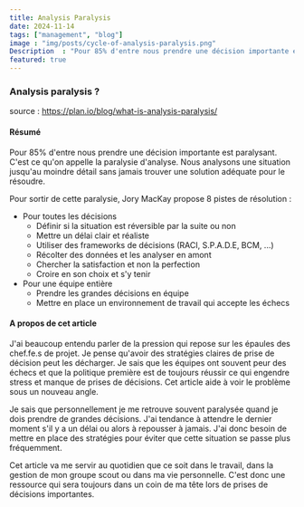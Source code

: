 ```yaml
---
title: Analysis Paralysis
date: 2024-11-14
tags: ["management", "blog"]
image : "img/posts/cycle-of-analysis-paralysis.png"
Description  : "Pour 85% d'entre nous prendre une décision importante est paralysant. C'est ce qu'on appelle la paralysie d'analyse..."
featured: true
---
```


### Analysis paralysis ?
source : https://plan.io/blog/what-is-analysis-paralysis/ 
#### Résumé
Pour 85% d'entre nous prendre une décision importante est paralysant. C'est ce qu'on appelle la paralysie d'analyse. Nous analysons une situation jusqu'au moindre détail sans jamais trouver une solution adéquate pour le résoudre.

Pour sortir de cette paralysie, Jory MacKay propose 8 pistes de résolution :
- Pour toutes les décisions
	- Définir si la situation est réversible par la suite ou non
	- Mettre un délai clair et réaliste
	- Utiliser des frameworks de décisions (RACI, S.P.A.D.E, BCM, ...)
	- Récolter des données et les analyser en amont
	- Chercher la satisfaction et non la perfection
	- Croire en son choix et s'y tenir
- Pour une équipe entière
	- Prendre les grandes décisions en équipe
	- Mettre en place un environnement de travail qui accepte les échecs
#### A propos de cet article
J'ai beaucoup entendu parler de la pression qui repose sur les épaules des chef.fe.s de projet. Je pense qu'avoir des stratégies claires de prise de décision peut les décharger. Je sais que les équipes ont souvent peur des échecs et que la politique première est de toujours réussir ce qui engendre stress et manque de prises de décisions. Cet article aide à voir le problème sous un nouveau angle.

Je sais que personnellement je me retrouve souvent paralysée quand je dois prendre de grandes décisions. J'ai tendance à attendre le dernier moment s'il y a un délai ou alors à repousser à jamais. J'ai donc besoin de mettre en place des stratégies pour éviter que cette situation se passe plus fréquemment.

Cet article va me servir au quotidien que ce soit dans le travail, dans la gestion de mon groupe scout ou dans ma vie personnelle. C'est donc une ressource qui sera toujours dans un coin de ma tête lors de prises de décisions importantes.

<!--Photo by Jory MacKay on Planio-->
